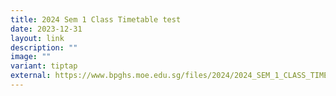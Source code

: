 ```yaml
---
title: 2024 Sem 1 Class Timetable test
date: 2023-12-31
layout: link
description: ""
image: ""
variant: tiptap
external: https://www.bpghs.moe.edu.sg/files/2024/2024_SEM_1_CLASS_TIMETABLE_FINAL.pdf
---
```


